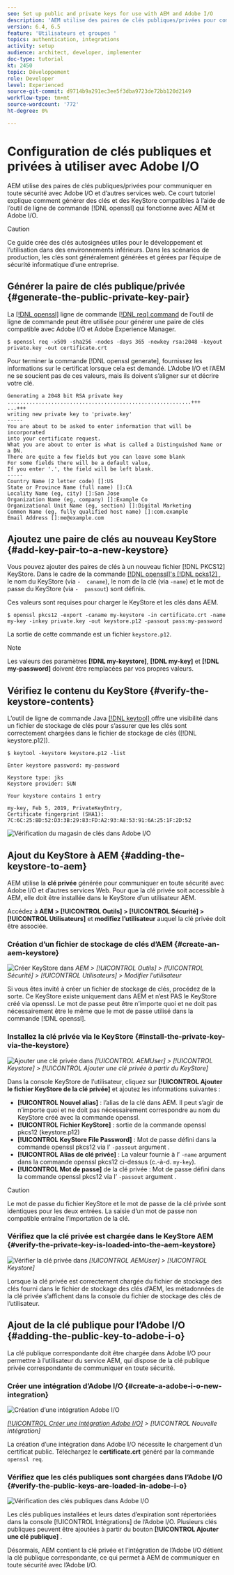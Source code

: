 ```yaml
---
seo: Set up public and private keys for use with AEM and Adobe I/O
description: 'AEM utilise des paires de clés publiques/privées pour communiquer en toute sécurité avec Adobe I/O et d’autres services web. Ce court tutoriel explique comment générer des clés et des KeyStore compatibles à l’aide de l’outil de ligne de commande openssl qui fonctionne avec AEM et Adobe I/O. '
version: 6.4, 6.5
feature: 'Utilisateurs et groupes '
topics: authentication, integrations
activity: setup
audience: architect, developer, implementer
doc-type: tutorial
kt: 2450
topic: Développement
role: Developer
level: Experienced
source-git-commit: d9714b9a291ec3ee5f3dba9723de72bb120d2149
workflow-type: tm+mt
source-wordcount: '772'
ht-degree: 0%

---
```



# Configuration de clés publiques et privées à utiliser avec Adobe I/O

AEM utilise des paires de clés publiques/privées pour communiquer en toute sécurité avec Adobe I/O et d’autres services web. Ce court tutoriel explique comment générer des clés et des KeyStore compatibles à l’aide de l’outil de ligne de commande [!DNL openssl] qui fonctionne avec AEM et Adobe I/O.

>[!CAUTION]
>
>Ce guide crée des clés autosignées utiles pour le développement et l’utilisation dans des environnements inférieurs. Dans les scénarios de production, les clés sont généralement générées et gérées par l’équipe de sécurité informatique d’une entreprise.

## Générer la paire de clés publique/privée {#generate-the-public-private-key-pair}

La [[!DNL openssl]](https://www.openssl.org/docs/man1.0.2/man1/openssl.html) ligne de commande [[!DNL req] command](https://www.openssl.org/docs/man1.0.2/man1/req.html) de l’outil de ligne de commande peut être utilisée pour générer une paire de clés compatible avec Adobe I/O et Adobe Experience Manager.

```shell
$ openssl req -x509 -sha256 -nodes -days 365 -newkey rsa:2048 -keyout private.key -out certificate.crt
```

Pour terminer la commande [!DNL openssl generate], fournissez les informations sur le certificat lorsque cela est demandé. L’Adobe I/O et l’AEM ne se soucient pas de ces valeurs, mais ils doivent s’aligner sur et décrire votre clé.

```
Generating a 2048 bit RSA private key
...........................................................+++
...+++
writing new private key to 'private.key'
-----
You are about to be asked to enter information that will be incorporated
into your certificate request.
What you are about to enter is what is called a Distinguished Name or a DN.
There are quite a few fields but you can leave some blank
For some fields there will be a default value,
If you enter '.', the field will be left blank.
-----
Country Name (2 letter code) []:US
State or Province Name (full name) []:CA
Locality Name (eg, city) []:San Jose
Organization Name (eg, company) []:Example Co
Organizational Unit Name (eg, section) []:Digital Marketing
Common Name (eg, fully qualified host name) []:com.example
Email Address []:me@example.com
```

## Ajoutez une paire de clés au nouveau KeyStore {#add-key-pair-to-a-new-keystore}

Vous pouvez ajouter des paires de clés à un nouveau fichier [!DNL PKCS12] KeyStore. Dans le cadre de la commande [[!DNL openssl]'s [!DNL pcks12] ,](https://www.openssl.org/docs/man1.0.2/man1/pkcs12.html) le nom du KeyStore (via `-  caname`), le nom de la clé (via `-name`) et le mot de passe du KeyStore (via `-  passout`) sont définis.

Ces valeurs sont requises pour charger le KeyStore et les clés dans AEM.

```shell
$ openssl pkcs12 -export -caname my-keystore -in certificate.crt -name my-key -inkey private.key -out keystore.p12 -passout pass:my-password
```

La sortie de cette commande est un fichier `keystore.p12`.

>[!NOTE]
>
>Les valeurs des paramètres **[!DNL my-keystore]**, **[!DNL my-key]** et **[!DNL my-password]** doivent être remplacées par vos propres valeurs.

## Vérifiez le contenu du KeyStore {#verify-the-keystore-contents}

L’outil de ligne de commande Java [[!DNL keytool] ](https://docs.oracle.com/middleware/1213/wls/SECMG/keytool-summary-appx.htm#SECMG818) offre une visibilité dans un fichier de stockage de clés pour s’assurer que les clés sont correctement chargées dans le fichier de stockage de clés ([!DNL keystore.p12]).

```shell
$ keytool -keystore keystore.p12 -list

Enter keystore password: my-password

Keystore type: jks
Keystore provider: SUN

Your keystore contains 1 entry

my-key, Feb 5, 2019, PrivateKeyEntry,
Certificate fingerprint (SHA1): 7C:6C:25:BD:52:D3:3B:29:83:FD:A2:93:A8:53:91:6A:25:1F:2D:52
```

![Vérification du magasin de clés dans Adobe I/O](assets/set-up-public-private-keys-for-use-with-aem-and-adobe-io/adobe-io--public-keys.png)

## Ajout du KeyStore à AEM {#adding-the-keystore-to-aem}

AEM utilise la **clé privée** générée pour communiquer en toute sécurité avec Adobe I/O et d’autres services Web. Pour que la clé privée soit accessible à AEM, elle doit être installée dans le KeyStore d’un utilisateur AEM.

Accédez à **AEM > [!UICONTROL Outils] > [!UICONTROL Sécurité] > [!UICONTROL Utilisateurs]** et **modifiez l’utilisateur** auquel la clé privée doit être associée.

### Création d’un fichier de stockage de clés d’AEM {#create-an-aem-keystore}

![Créer KeyStore dans ](assets/set-up-public-private-keys-for-use-with-aem-and-adobe-io/aem--create-keystore.png)
*AEM >  [!UICONTROL Outils]  >  [!UICONTROL Sécurité]  >  [!UICONTROL Utilisateurs]  > Modifier l’utilisateur*

Si vous êtes invité à créer un fichier de stockage de clés, procédez de la sorte. Ce KeyStore existe uniquement dans AEM et n’est PAS le KeyStore créé via openssl. Le mot de passe peut être n’importe quoi et ne doit pas nécessairement être le même que le mot de passe utilisé dans la commande [!DNL openssl].

### Installez la clé privée via le KeyStore {#install-the-private-key-via-the-keystore}

![Ajouter une clé privée dans ](assets/set-up-public-private-keys-for-use-with-aem-and-adobe-io/aem--add-private-key.png)
*[!UICONTROL AEMUser]  >  [!UICONTROL Keystore]  >  [!UICONTROL Ajouter une clé privée à partir du KeyStore]*

Dans la console KeyStore de l’utilisateur, cliquez sur **[!UICONTROL Ajouter le fichier KeyStore de la clé privée]** et ajoutez les informations suivantes :

* **[!UICONTROL Nouvel alias]** : l’alias de la clé dans AEM. Il peut s’agir de n’importe quoi et ne doit pas nécessairement correspondre au nom du KeyStore créé avec la commande openssl.
* **[!UICONTROL Fichier KeyStore]** : sortie de la commande openssl pkcs12 (keystore.p12)
* **[!UICONTROL KeyStore File Password]** : Mot de passe défini dans la commande openssl pkcs12 via l’ `-passout` argument .
* **[!UICONTROL Alias de clé privée]** : La valeur fournie à l’ `-name` argument dans la commande openssl pkcs12 ci-dessus (c.-à-d.  `my-key`).
* **[!UICONTROL Mot de passe]** de la clé privée : Mot de passe défini dans la commande openssl pkcs12 via l’ `-passout` argument .

>[!CAUTION]
>
>Le mot de passe du fichier KeyStore et le mot de passe de la clé privée sont identiques pour les deux entrées. La saisie d’un mot de passe non compatible entraîne l’importation de la clé.

### Vérifiez que la clé privée est chargée dans le KeyStore AEM {#verify-the-private-key-is-loaded-into-the-aem-keystore}

![Vérifier la clé privée dans ](assets/set-up-public-private-keys-for-use-with-aem-and-adobe-io/aem--keystore.png)
*[!UICONTROL AEMUser]  >  [!UICONTROL Keystore]*

Lorsque la clé privée est correctement chargée du fichier de stockage des clés fourni dans le fichier de stockage des clés d’AEM, les métadonnées de la clé privée s’affichent dans la console du fichier de stockage des clés de l’utilisateur.

## Ajout de la clé publique pour l’Adobe I/O {#adding-the-public-key-to-adobe-i-o}

La clé publique correspondante doit être chargée dans Adobe I/O pour permettre à l’utilisateur du service AEM, qui dispose de la clé publique privée correspondante de communiquer en toute sécurité.

### Créer une intégration d’Adobe I/O {#create-a-adobe-i-o-new-integration}

![Création d’une intégration Adobe I/O](assets/set-up-public-private-keys-for-use-with-aem-and-adobe-io/adobe-io--create-new-integration.png)

*[[!UICONTROL Créer une intégration Adobe I/O]](https://console.adobe.io/)  >  [!UICONTROL Nouvelle intégration]*

La création d’une intégration dans Adobe I/O nécessite le chargement d’un certificat public. Téléchargez le **certificate.crt** généré par la commande `openssl req`.

### Vérifiez que les clés publiques sont chargées dans l’Adobe I/O {#verify-the-public-keys-are-loaded-in-adobe-i-o}

![Vérification des clés publiques dans Adobe I/O](assets/set-up-public-private-keys-for-use-with-aem-and-adobe-io/adobe-io--public-keys.png)

Les clés publiques installées et leurs dates d’expiration sont répertoriées dans la console [!UICONTROL Intégrations] de l’Adobe I/O. Plusieurs clés publiques peuvent être ajoutées à partir du bouton **[!UICONTROL Ajouter une clé publique]** .

Désormais, AEM contient la clé privée et l’intégration de l’Adobe I/O détient la clé publique correspondante, ce qui permet à AEM de communiquer en toute sécurité avec l’Adobe I/O.
